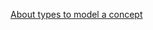 [About types to model a concept](docs/conferences/robert-ramey--cpp-abstract-algebra-and-practical-applications)